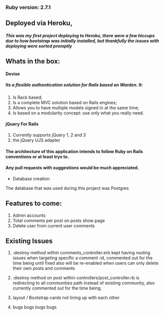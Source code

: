 
### Ruby version: 2.7.1

## Deployed via Heroku,
##### This was my first project deploying to Heroku, there were a few hiccups due to how bootstrap was initially installed, but thankfully the issues with deploying were sorted promptly

## Whats in the box:
#### Devise
##### Its a flexible authentication solution for Rails based on Warden. It:

1. Is Rack based;
1. Is a complete MVC solution based on Rails engines;
1. Allows you to have multiple models signed in at the same time;
1. Is based on a modularity concept: use only what you really need.

#### jQuery For Rails

1. Currently supports jQuery 1, 2 and 3
1. the jQuery UJS adapter

#### The architecture of this application intends to follow Ruby on Rails conventions or at least trys to.
#### Any pull requests with suggestions would be much appreciated.

* Database creation

The database that was used during this project was Postgres

## Features to come:

1.  Admin accounts
1.  Total comments per post on posts show page
1.  Delete user from current user comments


## Existing Issues
1.  :destroy method within comments_controller.erb kept having routing issues when targeting specific a comment :id, commented out for the time being until fixed also will be re-enabled when users can only delete their own posts and comments

1.  :destroy method on post within controllers/post_controller.rb is redirecting to all communities path instead of existing community, also currently commented out for the time being.

1.  layout / Bootstrap cards not lining up with each other

1.  bugs bugs bugs bugs
